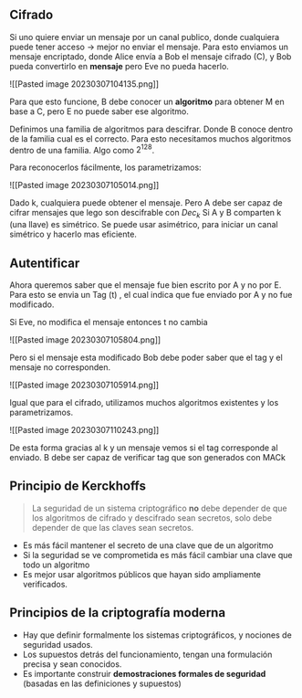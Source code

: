 ## Cifrado

Si uno quiere enviar un mensaje por un canal publico, donde cualquiera puede tener acceso -> mejor no enviar el mensaje. 
Para esto enviamos un mensaje encriptado, donde Alice envía a Bob el mensaje cifrado (C), y Bob pueda convertirlo en **mensaje** pero Eve no pueda hacerlo. 

![[Pasted image 20230307104135.png]]

Para que esto funcione, B debe conocer un **algoritmo** para obtener M en base a C, pero E no puede saber ese algoritmo. 

Definimos una familia de algoritmos para descifrar. Donde B conoce dentro de la familia cual es el correcto. Para esto necesitamos muchos algoritmos dentro de una familia. Algo como $2^{128}$.

Para reconocerlos fácilmente, los parametrizamos:

![[Pasted image 20230307105014.png]]

Dado k, cualquiera puede obtener el mensaje. Pero A debe ser capaz de cifrar mensajes que lego son descifrable con $Dec_k$
Si A y B comparten k (una llave) es simétrico. Se puede usar asimétrico, para iniciar un canal simétrico y hacerlo mas eficiente.

## Autentificar

Ahora queremos saber que el mensaje fue bien escrito por A y no por E. Para esto se envia un Tag (t) , el cual indica que fue enviado por A y no fue modificado.

Si Eve, no modifica el mensaje entonces t no cambia

![[Pasted image 20230307105804.png]]

Pero si el mensaje esta modificado Bob debe poder saber que el tag y el mensaje no corresponden.

![[Pasted image 20230307105914.png]]


Igual que para el cifrado, utilizamos muchos algoritmos existentes y los parametrizamos.

![[Pasted image 20230307110243.png]]

De esta forma gracias al k y un mensaje vemos si el tag corresponde al enviado. B debe ser capaz  de verificar tag que son generados con MACk

## Principio de Kerckhoffs

> La seguridad de un sistema criptográfico **no** debe depender de que los algoritmos de cifrado y descifrado sean secretos, solo debe depender de que las claves sean secretos.

- Es más fácil mantener el secreto de una clave que de un algoritmo
- Si la seguridad se ve comprometida es más fácil cambiar una clave que todo un algoritmo
- Es mejor usar algoritmos públicos que hayan sido ampliamente verificados.

## Principios de la criptografía moderna

- Hay que definir formalmente los sistemas criptográficos, y nociones de seguridad usados.
- Los supuestos detrás del funcionamiento, tengan una formulación precisa y sean conocidos.
- Es importante construir **demostraciones formales de seguridad** (basadas en las definiciones y supuestos)


